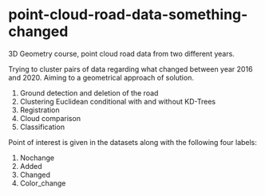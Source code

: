 # point-cloud-road-data-something-changed
3D Geometry course, point cloud road data from two different years. 

Trying to cluster pairs of data regarding what changed between year 2016 and 2020. Aiming to a geometrical approach of solution.
1. Ground detection and deletion of the road
2. Clustering Euclidean conditional with and without KD-Trees
3. Registration
4. Cloud comparison
5. Classification

Point of interest is given in the datasets along with the following four labels:
1. Nochange
2. Added
3. Changed
4. Color_change

